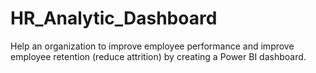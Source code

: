 # HR_Analytic_Dashboard
Help an organization to improve employee performance and improve employee retention (reduce attrition) by creating a Power BI dashboard.
